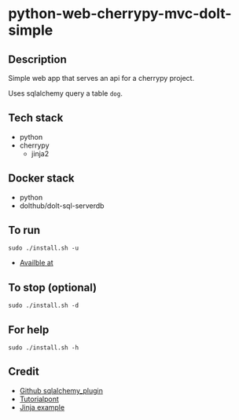 # python-web-cherrypy-mvc-dolt-simple

## Description
Simple web app that serves an api
for a cherrypy project.

Uses sqlalchemy query a table `dog`.

## Tech stack
- python
- cherrypy
  - jinja2

## Docker stack
- python
- dolthub/dolt-sql-serverdb

## To run
`sudo ./install.sh -u`
- [Availble at](http://localhost)

## To stop (optional)
`sudo ./install.sh -d`

## For help
`sudo ./install.sh -h`

## Credit
- [Github sqlalchemy_plugin](https://github.com/ionrock/cherrypy-sqlalchemy/blob/master/example.py)
- [Tutorialpont](https://www.tutorialspoint.com/cherrypy/cherrypy_quick_guide.htm)
- [Jinja example](https://simpletutorials.com/c/cherrypy/anvjhz8q/mvc-with-cherrypy-and-jinja2)
